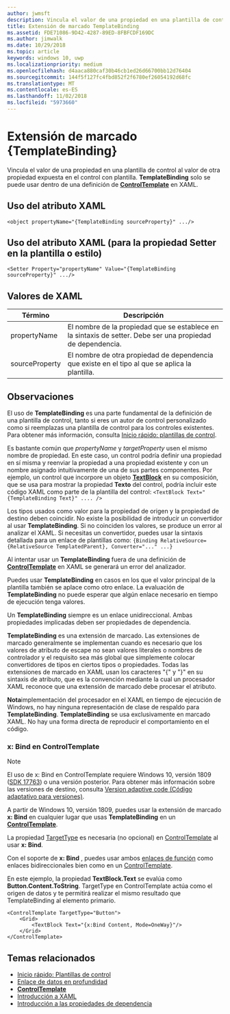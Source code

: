 ```yaml
---
author: jwmsft
description: Vincula el valor de una propiedad en una plantilla de control al valor de otra propiedad expuesta en el control con plantilla. TemplateBinding solo se puede usar dentro de una definición de ControlTemplate en XAML.
title: Extensión de marcado TemplateBinding
ms.assetid: FDE71086-9D42-4287-89ED-8FBFCDF169DC
ms.author: jimwalk
ms.date: 10/29/2018
ms.topic: article
keywords: windows 10, uwp
ms.localizationpriority: medium
ms.openlocfilehash: d4aaca880caf30b46cb1ed26d66700bb12d76404
ms.sourcegitcommit: 144f5f127fc4fbd852f2f6780ef26054192d68fc
ms.translationtype: MT
ms.contentlocale: es-ES
ms.lasthandoff: 11/02/2018
ms.locfileid: "5973660"
---
```

# <a name="templatebinding-markup-extension"></a>Extensión de marcado {TemplateBinding}

Vincula el valor de una propiedad en una plantilla de control al valor de otra propiedad expuesta en el control con plantilla. **TemplateBinding** solo se puede usar dentro de una definición de [**ControlTemplate**](https://msdn.microsoft.com/library/windows/apps/br209391) en XAML.

## <a name="xaml-attribute-usage"></a>Uso del atributo XAML

``` syntax
<object propertyName="{TemplateBinding sourceProperty}" .../>
```

## <a name="xaml-attribute-usage-for-setter-property-in-template-or-style"></a>Uso del atributo XAML (para la propiedad Setter en la plantilla o estilo)

``` syntax
<Setter Property="propertyName" Value="{TemplateBinding sourceProperty}" .../>
```

## <a name="xaml-values"></a>Valores de XAML

| Término | Descripción |
|------|-------------|
| propertyName | El nombre de la propiedad que se establece en la sintaxis de setter. Debe ser una propiedad de dependencia. |
| sourceProperty | El nombre de otra propiedad de dependencia que existe en el tipo al que se aplica la plantilla. |

## <a name="remarks"></a>Observaciones

El uso de **TemplateBinding** es una parte fundamental de la definición de una plantilla de control, tanto si eres un autor de control personalizado como si reemplazas una plantilla de control para los controles existentes. Para obtener más información, consulta [Inicio rápido: plantillas de control](https://msdn.microsoft.com/library/windows/apps/xaml/hh465374).

Es bastante común que *propertyName* y *targetProperty* usen el mismo nombre de propiedad. En este caso, un control podría definir una propiedad en sí misma y reenviar la propiedad a una propiedad existente y con un nombre asignado intuitivamente de una de sus partes componentes. Por ejemplo, un control que incorpore un objeto [**TextBlock**](https://msdn.microsoft.com/library/windows/apps/br209652) en su composición, que se usa para mostrar la propiedad **Texto** del control, podría incluir este código XAML como parte de la plantilla del control: `<TextBlock Text="{TemplateBinding Text}" .... />`

Los tipos usados como valor para la propiedad de origen y la propiedad de destino deben coincidir. No existe la posibilidad de introducir un convertidor al usar **TemplateBinding**. Si no coinciden los valores, se produce un error al analizar el XAML. Si necesitas un convertidor, puedes usar la sintaxis detallada para un enlace de plantillas como:  `{Binding RelativeSource={RelativeSource TemplatedParent}, Converter="..." ...}`

Al intentar usar un **TemplateBinding** fuera de una definición de [**ControlTemplate**](https://msdn.microsoft.com/library/windows/apps/br209391) en XAML se generará un error del analizador.

Puedes usar **TemplateBinding** en casos en los que el valor principal de la plantilla también se aplace como otro enlace. La evaluación de **TemplateBinding** no puede esperar que algún enlace necesario en tiempo de ejecución tenga valores.

Un **TemplateBinding** siempre es un enlace unidireccional. Ambas propiedades implicadas deben ser propiedades de dependencia.

**TemplateBinding** es una extensión de marcado. Las extensiones de marcado generalmente se implementan cuando es necesario que los valores de atributo de escape no sean valores literales o nombres de controlador y el requisito sea más global que simplemente colocar convertidores de tipos en ciertos tipos o propiedades. Todas las extensiones de marcado en XAML usan los caracteres "{" y "}" en su sintaxis de atributo, que es la convención mediante la cual un procesador XAML reconoce que una extensión de marcado debe procesar el atributo.

**Nota**implementación del procesador en el XAML en tiempo de ejecución de Windows, no hay ninguna representación de clase de respaldo para **TemplateBinding**. **TemplateBinding** se usa exclusivamente en marcado XAML. No hay una forma directa de reproducir el comportamiento en el código.

### <a name="xbind-in-controltemplate"></a>x: Bind en ControlTemplate

> [!NOTE]
> El uso de x: Bind en ControlTemplate requiere Windows 10, versión 1809 ([SDK 17763](https://developer.microsoft.com/windows/downloads/windows-10-sdk)) o una versión posterior. Para obtener más información sobre las versiones de destino, consulta [Version adaptive code (Código adaptativo para versiones)](https://msdn.microsoft.com/windows/uwp/debug-test-perf/version-adaptive-code).

A partir de Windows 10, versión 1809, puedes usar la extensión de marcado **x: Bind** en cualquier lugar que usas **TemplateBinding** en un [**ControlTemplate**](https://msdn.microsoft.com/library/windows/apps/br209391). 

La propiedad [TargetType](https://docs.microsoft.com/uwp/api/windows.ui.xaml.controls.controltemplate.targettype) es necesaria (no opcional) en [ControlTemplate](https://msdn.microsoft.com/library/windows/apps/br209391) al usar **x: Bind**.

Con el soporte de **x: Bind** , puedes usar ambos [enlaces de función](../data-binding/function-bindings.md) como enlaces bidireccionales bien como en un [ControlTemplate](https://msdn.microsoft.com/library/windows/apps/br209391).

En este ejemplo, la propiedad **TextBlock.Text** se evalúa como **Button.Content.ToString**. TargetType en ControlTemplate actúa como el origen de datos y te permitirá realizar el mismo resultado que TemplateBinding al elemento primario.

```xaml
<ControlTemplate TargetType="Button">
    <Grid>
        <TextBlock Text="{x:Bind Content, Mode=OneWay}"/>
    </Grid>
</ControlTemplate>
```

## <a name="related-topics"></a>Temas relacionados

* [Inicio rápido: Plantillas de control](https://msdn.microsoft.com/library/windows/apps/xaml/hh465374)
* [Enlace de datos en profundidad](https://msdn.microsoft.com/library/windows/apps/mt210946)
* [**ControlTemplate**](https://msdn.microsoft.com/library/windows/apps/br209391)
* [Introducción a XAML](xaml-overview.md)
* [Introducción a las propiedades de dependencia](dependency-properties-overview.md)
 

